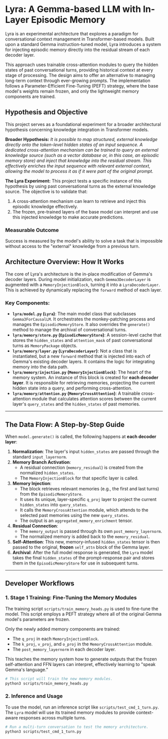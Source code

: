 # Lyra: A Gemma-based LLM with In-Layer Episodic Memory

Lyra is an experimental architecture that explores a paradigm for conversational context management in Transformer-based models. Built upon a standard Gemma instruction-tuned model, Lyra introduces a system for injecting episodic memory directly into the residual stream of each decoder layer.

This approach uses trainable cross-attention modules to query the hidden states of past conversational turns, providing historical context at every stage of processing. The design aims to offer an alternative to managing long-term context through ever-growing prompts. The implementation follows a Parameter-Efficient Fine-Tuning (PEFT) strategy, where the base model's weights remain frozen, and only the lightweight memory components are trained.

## Hypothesis and Objective

This project serves as a foundational experiment for a broader architectural hypothesis concerning knowledge integration in Transformer models.

**Broader Hypothesis:** *It is possible to map structured, external knowledge directly onto the token-level hidden states of an input sequence. A dedicated cross-attention mechanism can be trained to query an external knowledge source (such as a vector database or, in this case, an episodic memory store) and inject that knowledge into the residual stream. This effectively enriches the input sequence with relevant external context, allowing the model to process it as if it were part of the original prompt.*

**The Lyra Experiment:** This project tests a specific instance of this hypothesis by using past conversational turns as the external knowledge source. The objective is to validate that:
1.  A cross-attention mechanism can learn to retrieve and inject this episodic knowledge effectively.
2.  The frozen, pre-trained layers of the base model can interpret and use this injected knowledge to make accurate predictions.

### Measurable Outcome

Success is measured by the model's ability to solve a task that is impossible without access to the "external" knowledge from a previous turn.


## Architecture Overview: How It Works

The core of Lyra's architecture is the in-place modification of Gemma's decoder layers. During model initialization, each `Gemma3DecoderLayer` is augmented with a `MemoryInjectionBlock`, turning it into a `LyraDecoderLayer`. This is achieved by dynamically replacing the `forward` method of each layer.

### Key Components:

-   **`lyra/model.py` (`Lyra`)**: The main model class that subclasses `Gemma3ForCausalLM`. It orchestrates the monkey-patching process and manages the `EpisodicMemoryStore`. It also overrides the `generate()` method to manage the archival of conversational turns.
-   **`lyra/memory/store.py` (`EpisodicMemoryStore`)**: A session-level cache that stores the `hidden_states` and `attention_mask` of past conversational turns as `MemoryPackage` objects.
-   **`lyra/memory/layer.py` (`LyraDecoderLayer`)**: Not a class that is instantiated, but a new `forward` method that is injected into each of Gemma's existing decoder layers. It contains the logic for integrating memory into the data path.
-   **`lyra/memory/injection.py` (`MemoryInjectionBlock`)**: The heart of the memory system. An instance of this block is created for **each decoder layer**. It is responsible for retrieving memories, projecting the current hidden state into a query, and performing cross-attention.
-   **`lyra/memory/attention.py` (`MemoryCrossAttention`)**: A trainable cross-attention module that calculates attention scores between the current layer's `query_states` and the `hidden_states` of past memories.

---

## The Data Flow: A Step-by-Step Guide

When `model.generate()` is called, the following happens at **each decoder layer**:

1.  **Normalization**: The layer's input `hidden_states` are passed through the standard `input_layernorm`.
2.  **Memory Branch Activation**:
    *   A residual connection (`memory_residual`) is created from the normalized `hidden_states`.
    *   The `MemoryInjectionBlock` for that specific layer is called.
3.  **Memory Injection**:
    *   The block retrieves relevant memories (e.g., the first and last turns) from the `EpisodicMemoryStore`.
    *   It uses its unique, layer-specific `q_proj` layer to project the current `hidden_states` into `query_states`.
    *   It calls the `MemoryCrossAttention` module, which attends to the selected past memories using the new `query_states`.
    *   The output is an `aggregated_memory_enrichment` tensor.
4.  **Residual Connection**:
    *   The `memory_output` is passed through its own `post_memory_layernorm`.
    *   The normalized memory is added back to the `memory_residual`.
5.  **Self-Attention**: This new, memory-infused `hidden_states` tensor is then passed to the original, **frozen** `self_attn` block of the Gemma layer.
6.  **Archival**: After the full model response is generated, the `Lyra` model takes the final `hidden_states` of the prompt-response pair and stores them in the `EpisodicMemoryStore` for use in subsequent turns.

---

## Developer Workflows

### 1. Stage 1 Training: Fine-Tuning the Memory Modules

The training script `scripts/train_memory_heads.py` is used to fine-tune the model. This script employs a PEFT strategy where all of the original Gemma model's parameters are frozen.

Only the newly added memory components are trained:
- The `q_proj` in each `MemoryInjectionBlock`.
- The `k_proj`, `v_proj`, and `o_proj` in the `MemoryCrossAttention` module.
- The `post_memory_layernorm` in each decoder layer.

This teaches the memory system how to generate outputs that the frozen self-attention and FFN layers can interpret, effectively learning to "speak Gemma's language."

```bash
# This script will train the new memory modules.
python3 scripts/train_memory_heads.py
```

### 2. Inference and Usage

To use the model, run an inference script like `scripts/test_cmd_1_turn.py`. The `Lyra` model will use its trained memory modules to provide context-aware responses across multiple turns.

```bash
# Run a multi-turn conversation to test the memory architecture.
python3 scripts/test_cmd_1_turn.py
```
